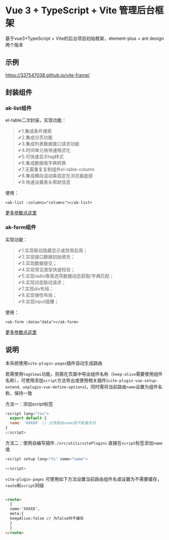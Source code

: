 # Vue 3 + TypeScript + Vite 管理后台框架

基于vue3+TypeScript + Vite的后台项目初始框架，element-plus + ant design两个版本

## 示例

https://337547038.github.io/vite-frame/

## 封装组件

### ak-list组件

el-table二次封装，实现功能：

> ✔1.集成条件搜索<br />
>✔2.集成分页功能<br />
>✔3.集成列表数据接口请求功能<br />
>✔4.时间单元格快速格式化<br />
>✔5.可快速显示tag样式<br />
>✔6.集成数据值字典转换<br />
>✔7.无需重复复制组件el-table-column<br />
>✔8.集成横向滚动条固定在浏览器底部<br />
>✔9.快速设置表头帮助信息<br />

使用：
```vue
<ak-list :columns="columns"></ak-list>
```

[更多参数点这里](src/components/table/README.md)

### ak-form组件
实现功能：
>✔1.实现联动隐藏显示或禁用启用；<br />
>✔2.实现接口数据初始填充；<br />
>✔3.实现数据提交；<br />
>✔4.实现常见类型快速校验；<br />
>✔5.实现radio等类选项数据动态获取/字典匹配；<br />
>✔6.实现动态联动请求；<br />
>✔7.实现div布局；<br />
>✔8.实现弹性布局；<br />
>✔9.实现input插槽；<br />
 
 使用：
```vue
<ak-form :data="data"></ak-form>
```

[更多参数点这里](src/components/form/README.md)

## 说明

本系统使用`vite-plugin-pages`插件自动生成路由

若需使用`tagViews`功能，则需在页面中导出组件名称（`keep-alive`需要使用组件名称），可使用添加`script`方法导出或使用相关插件(`vite-plugin-vue-setup-extend、unplugin-vue-define-options`)，同时需将当前路由`name`设置为组件名称，保持一致

方法一：添加script标签
```javascript
<script lang="tsx">
  export default {
  name: 'XXXXX' // 注意路由name是不能重复的
}
</script>
```
方法二：使用自编写插件`./src/utils/vitePlugins` 直接在`script`标签添加`name`值
```javascript
<script setup lang="ts" name="name">
  
</script>
```

`vite-plugin-pages` 可使用如下方法设置当前路由组件名或设置为不需要缓存，`route`和`script`同级

```html

<route>
  {
  name:'XXXXX',
  meta:{
  keepAlive:false // 为false时不缓存
  }
  }
</route>
```
